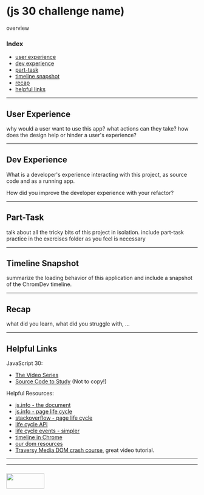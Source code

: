 # (js 30 challenge name)

overview 

### Index
* [user experience](#user-experience)
* [dev experience](#dev-experience)
* [part-task](#part-task)
* [timeline snapshot](#timeline-snapshot)
* [recap](#recap)
* [helpful links](#helpful-links)

___

## User Experience

why would a user want to use this app? 
what actions can they take?
how does the design help or hinder a user's experience?

___

## Dev Experience

What is a developer's experience interacting with this project, as source code and as a running app.

How did you improve the developer experience with your refactor?

___

## Part-Task

talk about all the tricky bits of this project in isolation.  include part-task practice in the exercises folder as you feel is necessary

___

## Timeline Snapshot

summarize the loading behavior of this application and include a snapshot of the ChromDev timeline.


___

## Recap

what did you learn, what did you struggle with, ...

___

## Helpful Links


JavaScript 30:
* [The Video Series](https://javascript30.com)
* [Source Code to Study](https://github.com/wesbos/JavaScript30) (Not to copy!)

Helpful Resources:
* [js.info - the document](https://javascript.info/document)
* [js.info - page life cycle](https://javascript.info/onload-ondomcontentloaded)
* [stackoverflow - page life cycle](https://stackoverflow.com/questions/44044956/how-does-browser-page-lifecycle-sequence-work)
* [life cycle API](https://developers.google.com/web/updates/2018/07/page-lifecycle-api)
* [life cycle events - simpler](http://www.breck-mckye.com/blog/2014/04/document-loading-and-DOM-lifecycle-events/)
* [timeline in Chrome](https://developers.google.com/web/tools/chrome-devtools/evaluate-performance/reference)
* [our dom resources](https://github.com/elewa-academy/the-dom)
* [Traversy Media DOM crash course](https://www.youtube.com/watch?v=0ik6X4DJKCc), great video tutorial.  

___
___
### <a href="http://elewa.education/blog" target="_blank"><img src="https://user-images.githubusercontent.com/18554853/34921062-506450ae-f97d-11e7-875f-6feeb26ad72d.png" width="100" height="40"/></a>
